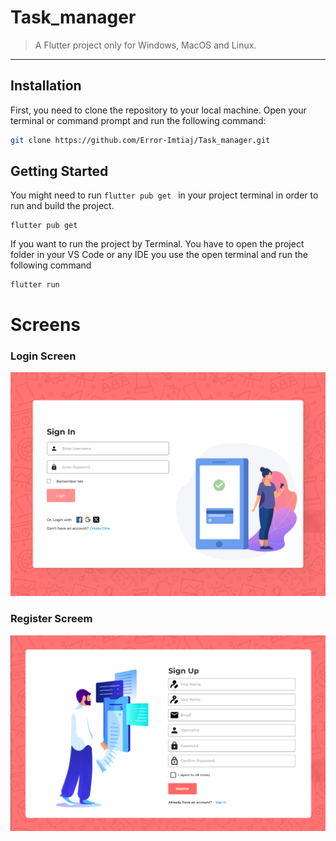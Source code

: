 # Task_manager

> A Flutter project only for Windows, MacOS and Linux.
---
## Installation
First, you need to clone the repository to your local machine. Open your terminal or command prompt and run the following command:
```bash
git clone https://github.com/Error-Imtiaj/Task_manager.git
```
## Getting Started
You might need to run `flutter pub get ` in your project terminal in order to run and build the project.
```
flutter pub get
```
If you want to run the project by Terminal. You have to open the project folder in your VS Code or any IDE you use the open terminal and run the following command
```
flutter run
```
# Screens
### Login Screen
![Login-screen](https://github.com/Error-Imtiaj/Images/blob/main/Task_manager_images/Login.png)
### Register Screem
![Register-Screen](https://github.com/Error-Imtiaj/Images/blob/main/Task_manager_images/Sign%20_Up_page.png)
